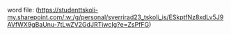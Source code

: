 word file:
(https://studenttskoli-my.sharepoint.com/:w:/g/personal/sverrirad23_tskoli_is/ESkptfNz8xdLv5J9AVfWX9gBaUnu-7tLwZV2GdJRTiwcIg?e=ZsPfFG)
